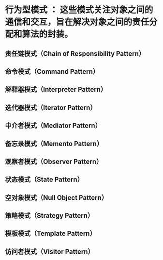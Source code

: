 # 行为型模式 ： 这些模式关注对象之间的通信和交互，旨在解决对象之间的责任分配和算法的封装。

## 责任链模式（Chain of Responsibility Pattern）
## 命令模式（Command Pattern）
## 解释器模式（Interpreter Pattern）
## 迭代器模式（Iterator Pattern）
## 中介者模式（Mediator Pattern）
## 备忘录模式（Memento Pattern）
## 观察者模式（Observer Pattern）
## 状态模式（State Pattern）
## 空对象模式（Null Object Pattern）
## 策略模式（Strategy Pattern）
## 模板模式（Template Pattern）
## 访问者模式（Visitor Pattern）
